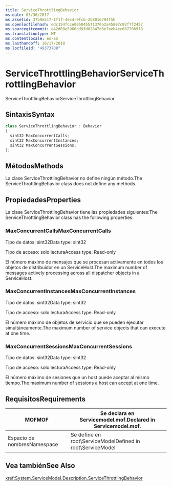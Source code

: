 ```yaml
---
title: ServiceThrottlingBehavior
ms.date: 03/30/2017
ms.assetid: 37b9e517-1f1f-4ec4-9fcb-2b8016794f5b
ms.openlocfilehash: edc154fcce0058455f1376a2a45807c92f7f2457
ms.sourcegitcommit: e42d09e5966dd9fd02847d3e7eeb4ec0877069f8
ms.translationtype: MT
ms.contentlocale: es-ES
ms.lasthandoff: 10/17/2018
ms.locfileid: "49373708"
---
```

# <a name="servicethrottlingbehavior"></a><span data-ttu-id="d4ca2-102">ServiceThrottlingBehavior</span><span class="sxs-lookup"><span data-stu-id="d4ca2-102">ServiceThrottlingBehavior</span></span>
<span data-ttu-id="d4ca2-103">ServiceThrottlingBehavior</span><span class="sxs-lookup"><span data-stu-id="d4ca2-103">ServiceThrottlingBehavior</span></span>  
  
## <a name="syntax"></a><span data-ttu-id="d4ca2-104">Sintaxis</span><span class="sxs-lookup"><span data-stu-id="d4ca2-104">Syntax</span></span>  
  
```csharp  
class ServiceThrottlingBehavior : Behavior  
{  
  sint32 MaxConcurrentCalls;  
  sint32 MaxConcurrentInstances;  
  sint32 MaxConcurrentSessions;  
};  
```  
  
## <a name="methods"></a><span data-ttu-id="d4ca2-105">Métodos</span><span class="sxs-lookup"><span data-stu-id="d4ca2-105">Methods</span></span>  
 <span data-ttu-id="d4ca2-106">La clase ServiceThrottlingBehavior no define ningún método.</span><span class="sxs-lookup"><span data-stu-id="d4ca2-106">The ServiceThrottlingBehavior class does not define any methods.</span></span>  
  
## <a name="properties"></a><span data-ttu-id="d4ca2-107">Propiedades</span><span class="sxs-lookup"><span data-stu-id="d4ca2-107">Properties</span></span>  
 <span data-ttu-id="d4ca2-108">La clase ServiceThrottlingBehavior tiene las propiedades siguientes:</span><span class="sxs-lookup"><span data-stu-id="d4ca2-108">The ServiceThrottlingBehavior class has the following properties:</span></span>  
  
### <a name="maxconcurrentcalls"></a><span data-ttu-id="d4ca2-109">MaxConcurrentCalls</span><span class="sxs-lookup"><span data-stu-id="d4ca2-109">MaxConcurrentCalls</span></span>  
 <span data-ttu-id="d4ca2-110">Tipo de datos: sint32</span><span class="sxs-lookup"><span data-stu-id="d4ca2-110">Data type: sint32</span></span>  
  
 <span data-ttu-id="d4ca2-111">Tipo de acceso: solo lectura</span><span class="sxs-lookup"><span data-stu-id="d4ca2-111">Access type: Read-only</span></span>  
  
 <span data-ttu-id="d4ca2-112">El número máximo de mensajes que se procesan activamente en todos los objetos de distribuidor en un ServiceHost.</span><span class="sxs-lookup"><span data-stu-id="d4ca2-112">The maximum number of messages actively processing across all dispatcher objects in a ServiceHost.</span></span>  
  
### <a name="maxconcurrentinstances"></a><span data-ttu-id="d4ca2-113">MaxConcurrentInstances</span><span class="sxs-lookup"><span data-stu-id="d4ca2-113">MaxConcurrentInstances</span></span>  
 <span data-ttu-id="d4ca2-114">Tipo de datos: sint32</span><span class="sxs-lookup"><span data-stu-id="d4ca2-114">Data type: sint32</span></span>  
  
 <span data-ttu-id="d4ca2-115">Tipo de acceso: solo lectura</span><span class="sxs-lookup"><span data-stu-id="d4ca2-115">Access type: Read-only</span></span>  
  
 <span data-ttu-id="d4ca2-116">El número máximo de objetos de servicio que se pueden ejecutar simultáneamente.</span><span class="sxs-lookup"><span data-stu-id="d4ca2-116">The maximum number of service objects that can execute at one time.</span></span>  
  
### <a name="maxconcurrentsessions"></a><span data-ttu-id="d4ca2-117">MaxConcurrentSessions</span><span class="sxs-lookup"><span data-stu-id="d4ca2-117">MaxConcurrentSessions</span></span>  
 <span data-ttu-id="d4ca2-118">Tipo de datos: sint32</span><span class="sxs-lookup"><span data-stu-id="d4ca2-118">Data type: sint32</span></span>  
  
 <span data-ttu-id="d4ca2-119">Tipo de acceso: solo lectura</span><span class="sxs-lookup"><span data-stu-id="d4ca2-119">Access type: Read-only</span></span>  
  
 <span data-ttu-id="d4ca2-120">El número máximo de sesiones que un host puede aceptar al mismo tiempo.</span><span class="sxs-lookup"><span data-stu-id="d4ca2-120">The maximum number of sessions a host can accept at one time.</span></span>  
  
## <a name="requirements"></a><span data-ttu-id="d4ca2-121">Requisitos</span><span class="sxs-lookup"><span data-stu-id="d4ca2-121">Requirements</span></span>  
  
|<span data-ttu-id="d4ca2-122">MOF</span><span class="sxs-lookup"><span data-stu-id="d4ca2-122">MOF</span></span>|<span data-ttu-id="d4ca2-123">Se declara en Servicemodel.mof.</span><span class="sxs-lookup"><span data-stu-id="d4ca2-123">Declared in Servicemodel.mof.</span></span>|  
|---------|-----------------------------------|  
|<span data-ttu-id="d4ca2-124">Espacio de nombres</span><span class="sxs-lookup"><span data-stu-id="d4ca2-124">Namespace</span></span>|<span data-ttu-id="d4ca2-125">Se define en root\ServiceModel</span><span class="sxs-lookup"><span data-stu-id="d4ca2-125">Defined in root\ServiceModel</span></span>|  
  
## <a name="see-also"></a><span data-ttu-id="d4ca2-126">Vea también</span><span class="sxs-lookup"><span data-stu-id="d4ca2-126">See Also</span></span>  
 <xref:System.ServiceModel.Description.ServiceThrottlingBehavior>
